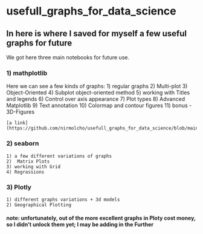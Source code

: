 # usefull_graphs_for_data_science

## In here is where I saved for myself a few useful graphs for future 

We got here three main notebooks for future use.

### 1) mathplotlib

Here we can see a few kinds of graphs:
	1) regular graphs
	2) Multi-plot
	3) Object-Oriented
	4) Subplot object-oriented method
	5) working with Titles and legends
	6) Control over axis appearance
	7) Plot types
	8) Advanced Matplotlib
	9) Text annotation
	10) Colormap and contour figures
	11) bonus - 3D-Figures
	
	[a link](https://github.com/nirmolcho/usefull_graphs_for_data_science/blob/main/Matplotlib.ipynb) 
	
### 2) seaborn
	1) a few different variations of graphs
	2)  Matrix Plots
	3) working with Grid
	4) Regrassions


### 3) Plotly

	1) different graphs variations + 3d models
	2) Geographical Plotting

#### note: unfortunately, out of the more excellent graphs in Ploty cost money, so I didn’t unlock them yet; I may be adding in the Further

